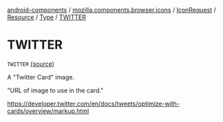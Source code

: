 [android-components](../../../../index.md) / [mozilla.components.browser.icons](../../../index.md) / [IconRequest](../../index.md) / [Resource](../index.md) / [Type](index.md) / [TWITTER](./-t-w-i-t-t-e-r.md)

# TWITTER

`TWITTER` [(source)](https://github.com/mozilla-mobile/android-components/blob/master/components/browser/icons/src/main/java/mozilla/components/browser/icons/IconRequest.kt#L110)

A "Twitter Card" image.

"URL of image to use in the card."

https://developer.twitter.com/en/docs/tweets/optimize-with-cards/overview/markup.html

